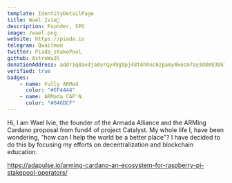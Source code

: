 ```yaml
---
template: IdentityDetailPage
title: Wael Ivie🐋
description: Founder, SPO
image: /wael.png
website: https://piada.io
telegram: Qwailman
twitter: Piada_stakePool
github: AstroWa3l
donationAddress: addr1q8ae4ja0yrqy49g9pj48t4hhnc6zpamy4kecm7ay3d8m930k7hlxjrthyxvhjkjkxc5xjffs5w2tjqyh9ruv0kwqwv4qrq0gdt
verified: true
badges:
    - name: Fully ARMed
      color: "#EF4444"
    - name: ARMada CAP'N
      color: "#846DCF"
---
```

Hi, I am Wael Ivie, the founder of the Armada Alliance and the ARMing Cardano proposal from fund4 of project Catalyst. My whole life I, have been wondering, "how can I help the world be a better place"? I have decided to do this by focusing my efforts on decentralization and blockchain education.

<YoutubeVideo url="https://www.youtube.com/watch?v=Py3Xy3ScVas" description="ARMing Cardano" />

https://adapulse.io/arming-cardano-an-ecosystem-for-raspberry-pi-stakepool-operators/
